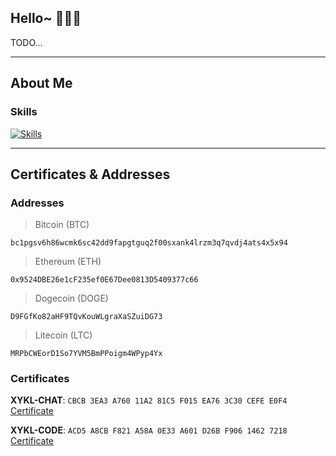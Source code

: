 ## Hello~ 🏳️‍⚧️🍥

TODO...

<!--
**XIYUEKONGLING/XIYUEKONGLING** is a ✨ _special_ ✨ repository because its `README.md` (this file) appears on your GitHub profile.

Here are some ideas to get you started:

- 🔭 I’m currently working on ...
- 🌱 I’m currently learning ...
- 👯 I’m looking to collaborate on ...
- 🤔 I’m looking for help with ...
- 💬 Ask me about ...
- 📫 How to reach me: ...
- 😄 Pronouns: ...
- ⚡ Fun fact: ...
-->

---

## About Me

### Skills

[![Skills](https://skillicons.dev/icons?i=dotnet,cs,java,rust,cpp,git,docker,linux,vim,md,mysql,postgres,sqlite,mongo)](https://skillicons.dev)

---

## Certificates & Addresses

### Addresses

> Bitcoin (BTC)

```text
bc1pgsv6h86wcmk6sc42dd9fapgtguq2f00sxank4lrzm3q7qvdj4ats4x5x94
```

> Ethereum (ETH)

```text
0x9524DBE26e1cF235ef0E67Dee0813D5409377c66
```

> Dogecoin (DOGE)

```text
D9FGfKo82aHF9TQvKouWLgraXaSZuiDG73
```

> Litecoin (LTC)

```text
MRPbCWEorD1So7YVM5BmPPoigm4WPyp4Yx
```

### Certificates

**XYKL-CHAT**: `CBCB 3EA3 A760 11A2 81C5 F015 EA76 3C30 CEFE E0F4` [Certificate](certificates/chat.asc)


**XYKL-CODE**: `ACD5 A8CB F821 A58A 0E33 A601 D26B F906 1462 7218` [Certificate](certificates/code.asc)


